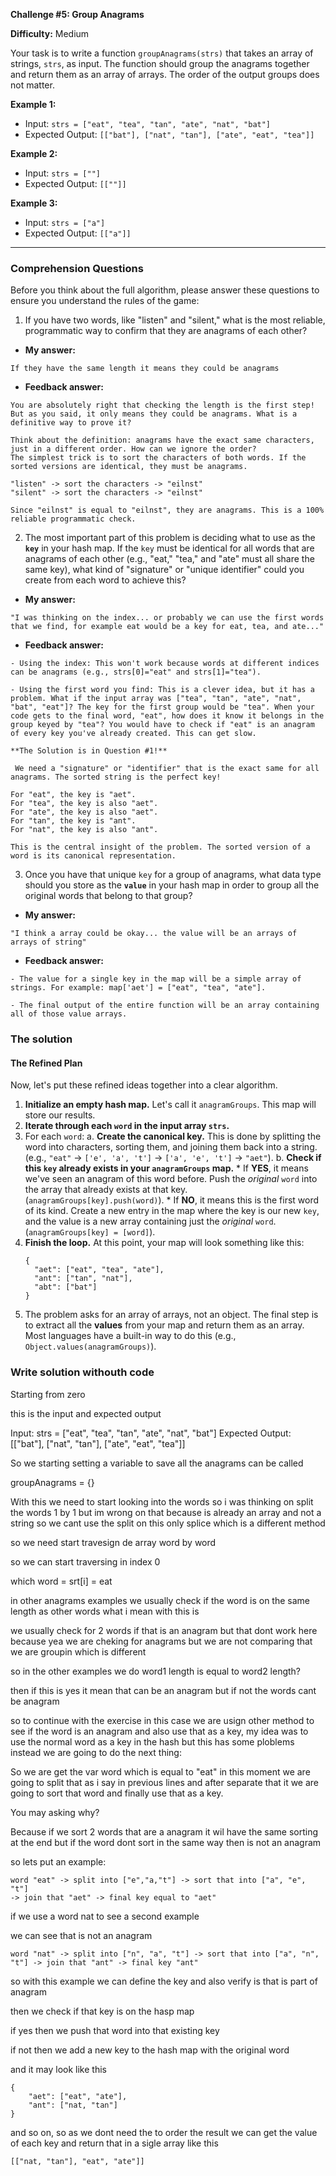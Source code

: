 **Challenge #5: Group Anagrams**

**Difficulty:** Medium

Your task is to write a function `groupAnagrams(strs)` that takes an array of strings, `strs`, as input. The function should group the anagrams together and return them as an array of arrays. The order of the output groups does not matter.

**Example 1:**
*   Input: `strs = ["eat", "tea", "tan", "ate", "nat", "bat"]`
*   Expected Output: `[["bat"], ["nat", "tan"], ["ate", "eat", "tea"]]`

**Example 2:**
*   Input: `strs = [""]`
*   Expected Output: `[[""]]`

**Example 3:**
*   Input: `strs = ["a"]`
*   Expected Output: `[["a"]]`

---

### Comprehension Questions

Before you think about the full algorithm, please answer these questions to ensure you understand the rules of the game:

1.  If you have two words, like "listen" and "silent," what is the most reliable, programmatic way to confirm that they are anagrams of each other?

- **My answer:**

```
If they have the same length it means they could be anagrams
```


- **Feedback answer:**

```
You are absolutely right that checking the length is the first step! But as you said, it only means they could be anagrams. What is a definitive way to prove it?

Think about the definition: anagrams have the exact same characters, just in a different order. How can we ignore the order?
The simplest trick is to sort the characters of both words. If the sorted versions are identical, they must be anagrams.

"listen" -> sort the characters -> "eilnst"
"silent" -> sort the characters -> "eilnst"

Since "eilnst" is equal to "eilnst", they are anagrams. This is a 100% reliable programmatic check.
```

2.  The most important part of this problem is deciding what to use as the **`key`** in your hash map. If the `key` must be identical for all words that are anagrams of each other (e.g., "eat," "tea," and "ate" must all share the same key), what kind of "signature" or "unique identifier" could you create from each word to achieve this?

- **My answer:**

```
"I was thinking on the index... or probably we can use the first words that we find, for example eat would be a key for eat, tea, and ate..."
```

- **Feedback answer:**


```
- Using the index: This won't work because words at different indices can be anagrams (e.g., strs[0]="eat" and strs[1]="tea").

- Using the first word you find: This is a clever idea, but it has a problem. What if the input array was ["tea", "tan", "ate", "nat", "bat", "eat"]? The key for the first group would be "tea". When your code gets to the final word, "eat", how does it know it belongs in the group keyed by "tea"? You would have to check if "eat" is an anagram of every key you've already created. This can get slow.

**The Solution is in Question #1!**

 We need a "signature" or "identifier" that is the exact same for all anagrams. The sorted string is the perfect key!

For "eat", the key is "aet".
For "tea", the key is also "aet".
For "ate", the key is also "aet".
For "tan", the key is "ant".
For "nat", the key is also "ant".

This is the central insight of the problem. The sorted version of a word is its canonical representation.
```


3.  Once you have that unique `key` for a group of anagrams, what data type should you store as the **`value`** in your hash map in order to group all the original words that belong to that group?


- **My answer:**

```
"I think a array could be okay... the value will be an arrays of arrays of string"
```

- **Feedback answer:**

```
- The value for a single key in the map will be a simple array of strings. For example: map['aet'] = ["eat", "tea", "ate"].

- The final output of the entire function will be an array containing all of those value arrays.
```


### The solution

#### The Refined Plan

Now, let's put these refined ideas together into a clear algorithm.

1.  **Initialize an empty hash map.** Let's call it `anagramGroups`. This map will store our results.
2.  **Iterate through each `word` in the input array `strs`.**
3.  For each `word`:
    a.  **Create the canonical key.** This is done by splitting the word into characters, sorting them, and joining them back into a string. (e.g., `"eat"` -> `['e', 'a', 't']` -> `['a', 'e', 't']` -> `"aet"`).
    b.  **Check if this `key` already exists in your `anagramGroups` map.**
        *   If **YES**, it means we've seen an anagram of this word before. Push the *original* `word` into the array that already exists at that key. (`anagramGroups[key].push(word)`).
        *   If **NO**, it means this is the first word of its kind. Create a new entry in the map where the key is our new `key`, and the value is a new array containing just the *original* `word`. (`anagramGroups[key] = [word]`).
4.  **Finish the loop.** At this point, your map will look something like this:
    ```
    {
      "aet": ["eat", "tea", "ate"],
      "ant": ["tan", "nat"],
      "abt": ["bat"]
    }
    ```
5.  The problem asks for an array of arrays, not an object. The final step is to extract all the **values** from your map and return them as an array. Most languages have a built-in way to do this (e.g., `Object.values(anagramGroups)`).

### Write solution withouth code

Starting from zero

this is the input and expected output

Input: strs = ["eat", "tea", "tan", "ate", "nat", "bat"]
Expected Output: [["bat"], ["nat", "tan"], ["ate", "eat", "tea"]]

So we starting setting a variable to save all the anagrams can be called

groupAnagrams = {}

With this we need to start looking into the words so i was thinking on split the words 1 by 1 but im wrong on that because is already an array and not a string so we cant use the split on this only splice which is a different method

so we need start travesign de array word by word

so we can start traversing in index 0

which word = srt[i] = eat

in other anagrams examples we usually check if the word is on the same length as other words what i mean with this is

we usually check for 2 words if that is an anagram but that dont work here because yea we are cheking for anagrams but we are not comparing that we are groupin which is different

so in the other examples we do word1 length is equal to word2 length?

then if this is yes it mean that can be an anagram but if not the words cant be anagram

so to continue with the exercise in this case we are usign other method to see if the word is an anagram and also use that as a key, my idea was to use the normal word as a key in the hash but this has some ploblems instead we are going to do the next thing:

So we are get the var word which is equal to "eat" in this moment we are going to split that as i say in previous lines and after separate that it we are going to sort that word and finally use that as a key.

You may asking why?

Because if we sort 2 words that are a anagram it wil have the same sorting at the end but if the word dont sort in the same way then is not an anagram

so lets put an example:

```
word "eat" -> split into ["e","a,"t"] -> sort that into ["a", "e", "t"]
-> join that "aet" -> final key equal to "aet"
```

if we use a word nat to see a second example

we can see that is not an anagram

```
word "nat" -> split into ["n", "a", "t"] -> sort that into ["a", "n", "t"] -> join that "ant" -> final key "ant"
```

so with this example we can define the key and also verify is that is part of anagram

then we check if that key is on the hasp map

if yes then we push that word into that existing key

if not then we add a new key to the hash map with the original word

and it may look like this

```
{
    "aet": ["eat", "ate"],
    "ant": ["nat, "tan"]
}
```

and so on, so as we dont need the to order the result we can get the value of each key and return that in a sigle array like this

```
[["nat, "tan"], "eat", "ate"]]
```
